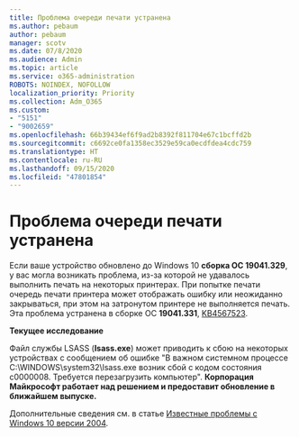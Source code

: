 ```yaml
---
title: Проблема очереди печати устранена
ms.author: pebaum
author: pebaum
manager: scotv
ms.date: 07/8/2020
ms.audience: Admin
ms.topic: article
ms.service: o365-administration
ROBOTS: NOINDEX, NOFOLLOW
localization_priority: Priority
ms.collection: Adm_O365
ms.custom:
- "5151"
- "9002659"
ms.openlocfilehash: 66b39434ef6f9ad2b8392f811704e67c1bcffd2b
ms.sourcegitcommit: c6692ce0fa1358ec3529e59ca0ecdfdea4cdc759
ms.translationtype: HT
ms.contentlocale: ru-RU
ms.lasthandoff: 09/15/2020
ms.locfileid: "47801854"
---
```

# <a name="print-spooler-issue-is-resolved"></a>Проблема очереди печати устранена

Если ваше устройство обновлено до Windows 10 **сборка ОС 19041.329**, у вас могла возникать проблема, из-за которой не удавалось выполнить печать на некоторых принтерах. При попытке печати очередь печати принтера может отображать ошибку или неожиданно закрываться, при этом на затронутом принтере не выполняется печать. Эта проблема устранена в сборке ОС **19041.331**, [KB4567523](https://support.microsoft.com/help/4567523/windows-10-update-kb4567523).  

**Текущее исследование**

Файл службы LSASS (**Isass.exe**) может приводить к сбою на некоторых устройствах с сообщением об ошибке "В важном системном процессе C:\WINDOWS\system32\lsass.exe возник сбой с кодом состояния c0000008. Требуется перезагрузить компьютер".  **Корпорация Майкрософт работает над решением и предоставит обновление в ближайшем выпуске.**

Дополнительные сведения см. в статье [Известные проблемы с Windows 10 версии 2004](https://docs.microsoft.com/windows/release-information/status-windows-10-2004#442msgdesc).